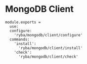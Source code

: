 
# MongoDB Client

    module.exports =
      use:
      configure:
        'ryba/mongodb/client/configure'
      commands:
        'install':
          'ryba/mongodb/client/install'
        'check':
          'ryba/mongodb/client/check'
